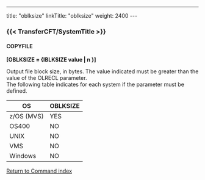---
title: "oblksize"
linkTitle: "oblksize"
weight: 2400
--- <span id="oblksize"></span>

### {{< TransferCFT/SystemTitle  >}}

#### COPYFILE

****[OBLKSIZE = {IBLKSIZE value &#124; n }]****

Output file block size, in bytes. The value indicated must be greater
than the value of the OLRECL parameter.  
The following table indicates for each system if the parameter
must be defined.

| **OS** | **OBLKSIZE**  |
| --- | --- |
| z/OS (MVS) | YES  |
| OS400  | NO  |
| UNIX  | NO  |
| VMS  | NO  |
| Windows  | NO |

[Return to Command index](../../)
